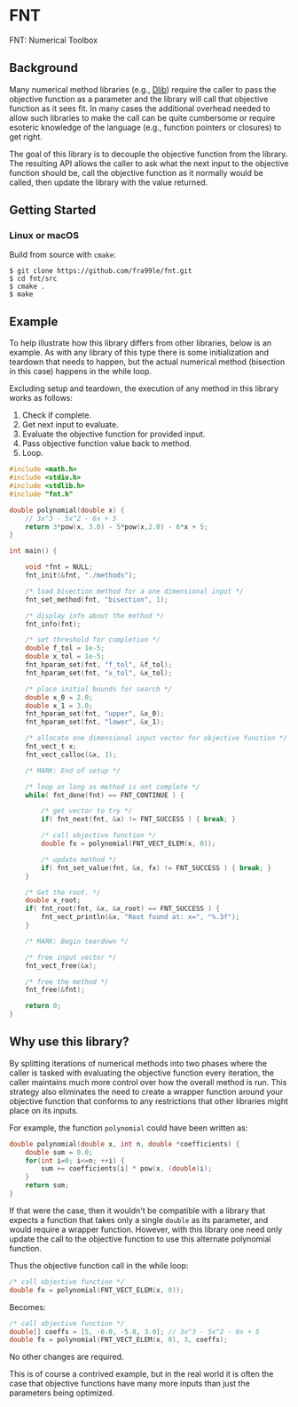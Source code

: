 [//]: <> (README.md)
[//]: <> (fnt: Numerical Toolbox)
[//]: <> ()
[//]: <> (Copyright [c] 2024 Bryan Franklin. All rights reserved.)

# FNT
FNT: Numerical Toolbox

## Background
Many numerical method libraries (e.g., [Dlib](http://dlib.net)) require the caller to pass the objective
function as a parameter and the library will call that objective function as it
sees fit.  In many cases the additional overhead needed to allow such
libraries to make the call can be quite cumbersome or require esoteric
knowledge of the language (e.g., function pointers or closures) to get right.

The goal of this library is to decouple the objective function from the
library.  The resulting API allows the caller to ask what the next input to
the objective function should be, call the objective function as it normally
would be called, then update the library with the value returned.

## Getting Started

### Linux or macOS

Build from source with `cmake`:
```text
$ git clone https://github.com/fra99le/fnt.git
$ cd fnt/src
$ cmake .
$ make
```

## Example

To help illustrate how this library differs from other libraries, below is an
example.  As with any library of this type there is some initialization and
teardown that needs to happen, but the actual numerical method (bisection in
this case) happens in the while loop.

Excluding setup and teardown, the execution of any method in this library works as follows:
1. Check if complete.
2. Get next input to evaluate.
3. Evaluate the objective function for provided input.
4. Pass objective function value back to method.
5. Loop.

```c
#include <math.h>
#include <stdio.h>
#include <stdlib.h>
#include "fnt.h"

double polynomial(double x) {
    // 3x^3 - 5x^2 - 6x + 5
    return 3*pow(x, 3.0) - 5*pow(x,2.0) - 6*x + 5;
}

int main() {

    void *fnt = NULL;
    fnt_init(&fnt, "./methods");

    /* load bisection method for a one dimensional input */
    fnt_set_method(fnt, "bisection", 1);

    /* display info about the method */
    fnt_info(fnt);

    /* set threshold for completion */
    double f_tol = 1e-5;
    double x_tol = 1e-5;
    fnt_hparam_set(fnt, "f_tol", &f_tol);
    fnt_hparam_set(fnt, "x_tol", &x_tol);

    /* place initial bounds for search */
    double x_0 = 2.0;
    double x_1 = 3.0;
    fnt_hparam_set(fnt, "upper", &x_0);
    fnt_hparam_set(fnt, "lower", &x_1);

    /* allocate one dimensional input vector for objective function */
    fnt_vect_t x;
    fnt_vect_calloc(&x, 1);

    /* MARK: End of setup */

    /* loop as long as method is not complete */
    while( fnt_done(fnt) == FNT_CONTINUE ) {

        /* get vector to try */
        if( fnt_next(fnt, &x) != FNT_SUCCESS ) { break; }

        /* call objective function */
        double fx = polynomial(FNT_VECT_ELEM(x, 0));

        /* update method */
        if( fnt_set_value(fnt, &x, fx) != FNT_SUCCESS ) { break; }
    }

    /* Get the root. */
    double x_root;
    if( fnt_root(fnt, &x, &x_root) == FNT_SUCCESS ) {
        fnt_vect_println(&x, "Root found at: x=", "%.3f");
    }

    /* MARK: Begin teardown */

    /* free input vector */
    fnt_vect_free(&x);

    /* free the method */
    fnt_free(&fnt);

    return 0;
}
```

## Why use this library?

By splitting iterations of numerical methods into two phases where the
caller is tasked with evaluating the objective function every iteration, the
caller maintains much more control over how the overall method is run.
This strategy also eliminates the need to create a wrapper function around
your objective function that conforms to any restrictions that other libraries
might place on its inputs.

For example, the function `polynomial` could have been written as:
```c
double polynomial(double x, int n, double *coefficients) {
    double sum = 0.0;
    for(int i=0; i<=n; ++i) {
        sum += coefficients[i] * pow(x, (double)i);
    }
    return sum;
}
```

If that were the case, then it wouldn't be compatible with a library that
expects a function that takes only a single `double` as its parameter, and would
require a wrapper function.
However, with this library one need only update the call
to the objective function to use this alternate polynomial function.

Thus the objective function call in the while loop:
```c
/* call objective function */
double fx = polynomial(FNT_VECT_ELEM(x, 0));
```

Becomes:
```c
/* call objective function */
double[] coeffs = [5, -6.0, -5.0, 3.0]; // 3x^3 - 5x^2 - 6x + 5
double fx = polynomial(FNT_VECT_ELEM(x, 0), 3, coeffs);
```

No other changes are required.

This is of course a contrived example, but in the real world it is often the
case that objective functions have many more inputs than just the parameters
being optimized.

[//]: <> (TODO: Add a section on methods available.)
[//]: <> (TODO: Add information on how to get a list of methods.)
